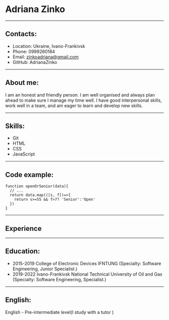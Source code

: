 # Adriana Zinko
***
## Contacts:
+ Location: Ukraine, Ivano-Frankivsk
+ Phone: 0999260184
+ Email: zinkoadriana@gmail.com
+ GitHub: AdrianaZinko
***

## About me:
I am an honest and friendly person. I am well organised and always plan ahead to make sure I manage my time well. I have good interpersonal skills, work well in a team, and am eager to learn and develop new skills. 
***

## Skills:
+ Git
+ HTML
+ CSS
+ JavaScript
***

## Code example:
```
function openOrSenior(data){
  // ...
  return data.map(([s, f])=>{
    return s>=55 && f>7? 'Senior':'Open'
  })
}
```
***

## Experience
***

## Education:
+ 2015-2019 College of Electronic Devices IFNTUNG (Specialty: Software Engineering, Junior Specialist.)
+ 2019-2022 Ivano-Frankivsk National Technical University of Oil and Gas (Specialty: Software Engineering, Specialist.)
***

## English:
English - Pre-intermediate level(I study with a tutor )